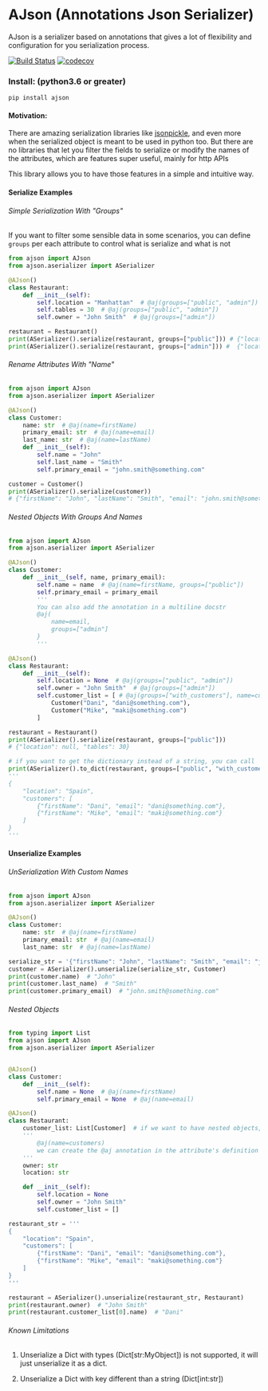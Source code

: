 # AJson (Annotations Json Serializer)

AJson is a serializer based on annotations that gives a lot of flexibility and configuration for you serialization process.

[![Build Status](https://travis-ci.org/JorgeGarciaIrazabal/ajson.svg?branch=master)](https://travis-ci.org/JorgeGarciaIrazabal/ajson)
[![codecov](https://codecov.io/gh/JorgeGarciaIrazabal/ajson/branch/master/graph/badge.svg)](https://codecov.io/gh/JorgeGarciaIrazabal/ajson)


### Install: (python3.6 or greater)

`pip install ajson`

#### Motivation:

There are amazing serialization libraries like [jsonpickle](https://jsonpickle.github.io/), and even more when the serialized object is meant to be used in python too. 
But there are no libraries that let you filter the fields to serialize or modify the names of the attributes, which are features super useful, mainly for http APIs

This library allows you to have those features in a simple and intuitive way.

#### Serialize Examples

###### Simple Serialization With "Groups"
If you want to filter some sensible data in some scenarios, you can define `groups` per each attribute to control what is serialize and what is not

```python
from ajson import AJson
from ajson.aserializer import ASerializer

@AJson()
class Restaurant:
    def __init__(self):
        self.location = "Manhattan"  # @aj(groups=["public", "admin"])
        self.tables = 30  # @aj(groups=["public", "admin"])
        self.owner = "John Smith"  # @aj(groups=["admin"])

restaurant = Restaurant()
print(ASerializer().serialize(restaurant, groups=["public"])) # {"location": "Manhattan", "tables": 30}
print(ASerializer().serialize(restaurant, groups=["admin"])) #  {"location": "Manhattan", "tables": 30, "owner": "John Smith"}
```

###### Rename Attributes With "Name"

```python
from ajson import AJson
from ajson.aserializer import ASerializer

@AJson()
class Customer:
    name: str  # @aj(name=firstName)
    primary_email: str  # @aj(name=email)
    last_name: str  # @aj(name=lastName)
    def __init__(self):
        self.name = "John"
        self.last_name = "Smith"
        self.primary_email = "john.smith@something.com"

customer = Customer()
print(ASerializer().serialize(customer))
# {"firstName": "John", "lastName": "Smith", "email": "john.smith@something.com"}
```

###### Nested Objects With Groups And Names

```python
from ajson import AJson
from ajson.aserializer import ASerializer

@AJson()
class Customer:
    def __init__(self, name, primary_email):
        self.name = name  # @aj(name=firstName, groups=["public"])
        self.primary_email = primary_email
        '''
        You can also add the annotation in a multiline docstr
        @aj(
            name=email,
            groups=["admin"]
        }
        '''

@AJson()
class Restaurant:
    def __init__(self):
        self.location = None  # @aj(groups=["public", "admin"])
        self.owner = "John Smith"  # @aj(groups=["admin"])
        self.customer_list = [ # @aj(groups=["with_customers"], name=customers)
            Customer("Dani", "dani@something.com"),
            Customer("Mike", "maki@something.com")
        ]

restaurant = Restaurant()
print(ASerializer().serialize(restaurant, groups=["public"])) 
# {"location": null, "tables": 30}

# if you want to get the dictionary instead of a string, you can call `to_dict` instead of `serialize`
print(ASerializer().to_dict(restaurant, groups=["public", "with_customers"]))
'''
{
    "location": "Spain",
    "customers": [
        {"firstName": "Dani", "email": "dani@something.com"},
        {"firstName": "Mike", "email": "maki@something.com"}
    ]
}
'''
```

#### Unserialize Examples

###### UnSerialization With Custom Names
```python
from ajson import AJson
from ajson.aserializer import ASerializer

@AJson()
class Customer:
    name: str  # @aj(name=firstName)
    primary_email: str  # @aj(name=email)
    last_name: str  # @aj(name=lastName)

serialize_str = '{"firstName": "John", "lastName": "Smith", "email": "john.smith@something.com"}'
customer = ASerializer().unserialize(serialize_str, Customer)
print(customer.name)  # "John"
print(customer.last_name)  # "Smith"
print(customer.primary_email)  # "john.smith@something.com"
```

###### Nested Objects

```python
from typing import List
from ajson import AJson
from ajson.aserializer import ASerializer


@AJson()
class Customer:
    def __init__(self):
        self.name = None  # @aj(name=firstName)
        self.primary_email = None  # @aj(name=email)

@AJson()
class Restaurant:
    customer_list: List[Customer]  # if we want to have nested objects, we need to define the types with the annotations
    '''
        @aj(name=customers)
        we can create the @aj annotation in the attribute's definition
    '''
    owner: str
    location: str

    def __init__(self):
        self.location = None
        self.owner = "John Smith"
        self.customer_list = []

restaurant_str = '''
{
    "location": "Spain",
    "customers": [
        {"firstName": "Dani", "email": "dani@something.com"},
        {"firstName": "Mike", "email": "maki@something.com"}
    ]
}
'''

restaurant = ASerializer().unserialize(restaurant_str, Restaurant)
print(restaurant.owner)  # "John Smith"
print(restaurant.customer_list[0].name)  # "Dani"
```

###### Known Limitations

1. Unserialize a Dict with types (Dict[str:MyObject]) is not supported, it will just unserialize it as a dict.

2. Unserialize a Dict with key different than a string (Dict[int:str])
 
